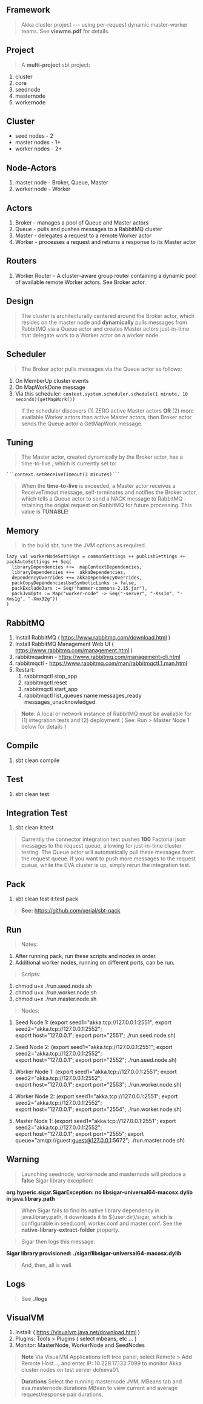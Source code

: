 Framework
---------
>Akka cluster project --- using per-request dynamic master-worker teams. See **viewme.pdf** for details.

Project
-------
>A **multi-project** sbt project:

1. cluster
2. core
3. seednode
4. masternode
5. workernode

Cluster
-------
* seed nodes - 2
* master nodes - 1+
* worker nodes - 2+

Node-Actors
-----------
1. master node - Broker, Queue, Master
2. worker node - Worker

Actors
------
1. Broker - manages a pool of Queue and Master actors
2. Queue - pulls and pushes messages to a RabbitMQ cluster
3. Master - delegates a request to a remote Worker actor
4. Worker - processes a request and returns a response to its Master actor

Routers
-------
1. Worker Router - A cluster-aware group router containing a dynamic pool of available remote Worker actors. See Broker actor.

Design
------
>The cluster is architecturally centered around the Broker actor, which resides on the master node and **dynamically**
pulls messages from RabbitMQ via a Queue actor and creates Master actors just-in-time that delegate work to a
Worker actor on a worker node.


Scheduler
---------
>The Broker actor pulls messages via the Queue actor as follows:

1. On MemberUp cluster events
2. On MapWorkDone message
3. Via this scheduler: ```context.system.scheduler.schedule(1 minute, 10 seconds)(getMapWork())```

>If the scheduler discovers (1) ZERO active Master actors **OR** (2) more available Worker actors than active Master
actors, then Broker actor sends the Queue actor a GetMapWork message.

Tuning
------
>The Master actor, created dynamically by the Broker actor, has a time-to-live , which is currently set to:

    ```context.setReceiveTimeout(3 minutes)```

>When the **time-to-live** is exceeded, a Master actor receives a ReceiveTimout message, self-terminates and notifies
the Broker actor, which tells a Queue actor to send a NACK message to RabbitMQ - retaining the origial request on
RabbitMQ for future processing. This value is **TUNABLE**!

Memory
------
>In the build.sbt, tune the JVM options as required.

```
lazy val workerNodeSettings = commonSettings ++ publishSettings ++ packAutoSettings ++ Seq(
  libraryDependencies ++=  mapContextDependencies,
  libraryDependencies ++=  akkaDependencies,
  dependencyOverrides ++= akkaDependencyOverrides,
  packCopyDependenciesUseSymbolicLinks := false,
  packExcludeJars := Seq("hammer-commons-2.15.jar"),
  packJvmOpts := Map("worker-node" -> Seq("-server", "-Xss1m", "-Xms1g", "-Xmx32g"))
)
```

RabbitMQ
--------
1. Install RabbitMQ ( https://www.rabbitmq.com/download.html )
2. Install RabbitMQ Management Web UI ( https://www.rabbitmq.com/management.html )
3. rabbitmqadmin - https://www.rabbitmq.com/management-cli.html
4. rabbitmqctl - https://www.rabbitmq.com/man/rabbitmqctl.1.man.html
6. Restart:
    1. rabbitmqctl stop_app
    2. rabbitmqctl reset
    3. rabbitmqctl start_app
    4. rabbitmqctl list_queues name messages_ready messages_unacknowledged

>**Note**: A local or network instance of RabbitMQ must be available for (1) integration
tests and (2) deployment ( See: Run > Master Node 1 below for details )

Compile
-------
1. sbt clean compile

Test
----
1. sbt clean test

Integration Test
----------------
1. sbt clean it:test

>Currently the connector integration test pushes **100** Factorial json messages to the request queue,
allowing for just-in-time cluster testing. The Queue actor will automatically pull these messages from
the request queue. If you want to push more messages to the request queue, while the EVA cluster is up,
simply rerun the integration test.

Pack
----
1. sbt clean test it:test pack

>**See:** https://github.com/xerial/sbt-pack

Run
---
>Notes:

1. After running pack, run these scripts and nodes in order.
2. Additional worker nodes, running on different ports, can be run.

> Scripts:

1. chmod u+x ./run.seed.node.sh
1. chmod u+x ./run.worker.node.sh
1. chmod u+x ./run.master.node.sh

> Nodes:

1. Seed Node 1:
 (export seed1="akka.tcp://127.0.0.1:2551"; export seed2="akka.tcp://127.0.0.1:2552"; \
 export host="127.0.0.1"; export port="2551"; ./run.seed.node.sh)
 
2. Seed Node 2:
 (export seed1="akka.tcp://127.0.0.1:2551"; export seed2="akka.tcp://127.0.0.1:2552"; \
 export host="127.0.0.1"; export port="2552"; ./run.seed.node.sh)
 
3. Worker Node 1:
 (export seed1="akka.tcp://127.0.0.1:2551"; export seed2="akka.tcp://127.0.0.1:2552"; \
 export host="127.0.0.1"; export port="2553"; ./run.worker.node.sh)
 
4. Worker Node 2:
 (export seed1="akka.tcp://127.0.0.1:2551"; export seed2="akka.tcp://127.0.0.1:2552"; \
 export host="127.0.0.1"; export port="2554"; ./run.worker.node.sh)
 
5. Master Node 1:
 (export seed1="akka.tcp://127.0.0.1:2551"; export seed2="akka.tcp://127.0.0.1:2552"; \
 export host="127.0.0.1"; export port="2555"; export queue="amqp://guest:guest@127.0.0.1:5672"; ./run.master.node.sh)

Warning
-------
>Launching seednode, workernode and masternode will produce a **false** Sigar library exception:

  **org.hyperic.sigar.SigarException: no libsigar-universal64-macosx.dylib in java.library.path**

>When Sigar fails to find its native library dependency in java.library.path, it downloads it to ${user.dir}/sigar,
which is configurable in seed.conf, worker.conf and master.conf. See the **native-library-extract-folder** property.

>Sigar then logs this message:

  **Sigar library provisioned: ./sigar/libsigar-universal64-macosx.dylib**

>And, then, all is well.

Logs
----
>See **./logs**

VisualVM
--------
1. Install: ( https://visualvm.java.net/download.html )
2. Plugins: Tools > Plugins ( select mbeans, etc ... )
3. Monitor: MasterNode, WorkerNode and SeedNodes

>**Note** Via VisualVM Applications left tree panel, select Remote > Add Remote Host...,
and enter IP: 10.228.17.133:7099 to monitor Akka cluster nodes on test server dchieva01.

>**Durations** Select the running masternode JVM, MBeans tab and eva.masternode.durations MBean
to view current and average request/response pair durations.